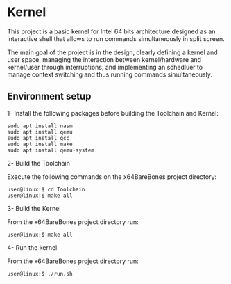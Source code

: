 # Kernel

This project is a basic kernel for Intel 64 bits architecture designed as an interactive shell that allows to run commands simultaneously in split screen. 

The main goal of the project is in the design, clearly defining a kernel and user space, managing the interaction between kernel/hardware and kernel/user through interruptions, and implementing an schedluer to manage context switching and thus running commands simultaneously.

## Environment setup

1- Install the following packages before building the Toolchain and Kernel:
```
sudo apt install nasm
sudo apt install qemu
sudo apt install gcc
sudo apt install make
sudo apt install qemu-system
```

2- Build the Toolchain

Execute the following commands on the x64BareBones project directory:
```
user@linux:$ cd Toolchain
user@linux:$ make all
```

3- Build the Kernel

From the x64BareBones project directory run:

```
user@linux:$ make all
```

4- Run the kernel

From the x64BareBones project directory run:

```
user@linux:$ ./run.sh
```
